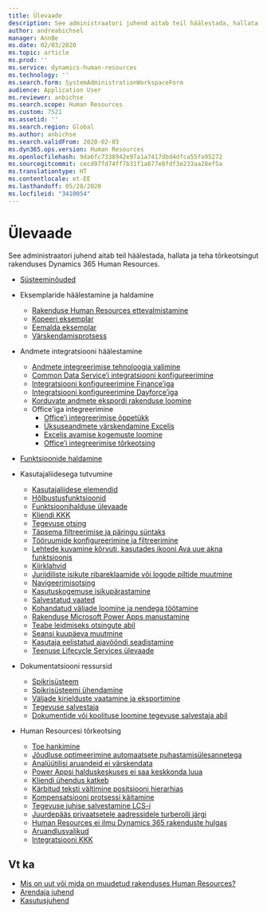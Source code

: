 ```yaml
---
title: Ülevaade
description: See administraatori juhend aitab teil häälestada, hallata ja teha tõrkeotsingut rakenduses Dynamics 365 Human Resources.
author: andreabichsel
manager: AnnBe
ms.date: 02/03/2020
ms.topic: article
ms.prod: ''
ms.service: dynamics-human-resources
ms.technology: ''
ms.search.form: SystemAdministrationWorkspaceForm
audience: Application User
ms.reviewer: anbichse
ms.search.scope: Human Resources
ms.custom: 7521
ms.assetid: ''
ms.search.region: Global
ms.author: anbichse
ms.search.validFrom: 2020-02-03
ms.dyn365.ops.version: Human Resources
ms.openlocfilehash: 9da6fc7338942e97a1a7417dbd4dfca55fa95272
ms.sourcegitcommit: cecd97fd74ff7b31f1a677e8fdf3e233aa28ef5a
ms.translationtype: HT
ms.contentlocale: et-EE
ms.lasthandoff: 05/28/2020
ms.locfileid: "3410054"
---
```

# <a name="overview"></a>Ülevaade

See administraatori juhend aitab teil häälestada, hallata ja teha tõrkeotsingut rakenduses Dynamics 365 Human Resources.

- [Süsteeminõuded](hr-admin-system-requirements.md)

- Eksemplaride häälestamine ja haldamine
  - [Rakenduse Human Resources ettevalmistamine](hr-admin-setup-provision.md)
  - [Kopeeri eksemplar](hr-admin-setup-copy-instance.md)
  - [Eemalda eksemplar](hr-admin-setup-remove-instance.md)
  - [Värskendamisprotsess](hr-admin-setup-update-process.md)

- Andmete integratsiooni häälestamine
  - [Andmete integreerimise tehnoloogia valimine](hr-admin-integration-choose-technology.md)
  - [Common Data Service’i integratsiooni konfigureerimine](hr-admin-integration-common-data-service.md)
  - [Integratsiooni konfigureerimine Finance’iga](hr-admin-integration-finance.md)
  - [Integratsiooni konfigureerimine Dayforce’iga](hr-admin-integration-dayforce.md)
  - [Korduvate andmete ekspordi rakenduse loomine](hr-admin-integration-recurring-data-export.md)
  - Office'iga integreerimine
    - [Office’i integreerimise õppetükk](../dev-itpro/office-integration/office-integration-tutorial.md?toc=/dynamics365/unified-operations/talent/toc.json)
    - [Üksuseandmete värskendamine Excelis](../dev-itpro/office-integration/use-excel-add-in.md?toc=/dynamics365/unified-operations/talent/toc.json)
    - [Excelis avamise kogemuste loomine](../dev-itpro/office-integration/office-integration-edit-excel.md?toc=/dynamics365/unified-operations/talent/toc.json)
    - [Office’i integreerimise tõrkeotsing](../dev-itpro/office-integration/office-integration-troubleshooting.md?toc=/dynamics365/unified-operations/talent/toc.json)

- [Funktsioonide haldamine](hr-admin-manage-features.md)

- Kasutajaliidesega tutvumine
  - [Kasutajaliidese elemendid](../fin-ops-core/fin-ops/get-started/user-interface-elements.md?toc=/dynamics365/human-resources/toc.json)
  - [Hõlbustusfunktsioonid](../fin-ops-core/fin-ops/get-started/accessibility-features.md?toc=/dynamics365/human-resources/toc.json)
  - [Funktsioonihalduse ülevaade](../fin-ops-core/fin-ops/get-started/feature-management/feature-management-overview.md?toc=/dynamics365/human-resources/toc.json)
  - [Kliendi KKK](../fin-ops-core/fin-ops/get-started/client-faq.md?toc=/dynamics365/human-resources/toc.json)
  - [Tegevuse otsing](../fin-ops-core/fin-ops/get-started/action-search.md?toc=/dynamics365/human-resources/toc.json)
  - [Täpsema filtreerimise ja päringu süntaks](../fin-ops-core/fin-ops/get-started/advanced-filtering-query-options.md?toc=/dynamics365/human-resources/toc.json)
  - [Tööruumide konfigureerimine ja filtreerimine](../fin-ops-core/fin-ops/get-started/configure-filter-workspaces.md?toc=/dynamics365/financehuman-resources/toc.json)
  - [Lehtede kuvamine kõrvuti, kasutades ikooni Ava uue akna funktsioonis](../fin-ops-core/fin-ops/get-started/display-pages-side-by-side.md?toc=/dynamics365/human-resources/toc.json)
  - [Kiirklahvid](../fin-ops-core/fin-ops/get-started/shortcut-keys.md?toc=/dynamics365/human-resources/toc.json)
  - [Juriidiliste isikute ribareklaamide või logode piltide muutmine](../fin-ops-core/fin-ops/get-started/tasks/change-banner-or-logo.md?toc=/dynamics365/human-resources/toc.json)
  - [Navigeerimisotsing](../fin-ops-core/fin-ops/get-started/navigation-search.md?toc=/dynamics365/human-resources/toc.json)
  - [Kasutuskogemuse isikupärastamine](../fin-ops-core/fin-ops/get-started/personalize-user-experience.md?toc=/dynamics365/human-resources/toc.json)
  - [Salvestatud vaated](../fin-ops-core/fin-ops/get-started/saved-views.md?toc=/dynamics365/human-resources/toc.json)
  - [Kohandatud väljade loomine ja nendega töötamine](../fin-ops-core/fin-ops/get-started/user-defined-fields.md?toc=/dynamics365/human-resources/toc.json)
  - [Rakenduse Microsoft Power Apps manustamine](../fin-ops-core/fin-ops/get-started/embed-power-apps.md?toc=/dynamics365/human-resources/toc.json)
  - [Teabe leidmiseks otsingute abil](../fin-ops-core/fin-ops/get-started/use-lookups-to-find-information.md?toc=/dynamics365/human-resources/toc.json)
  - [Seansi kuupäeva muutmine](../fin-ops-core/fin-ops/organization-administration/tasks/change-date-session.md?toc=/dynamics365/human-resources/toc.json)
  - [Kasutaja eelistatud ajavööndi seadistamine](../fin-ops-core/fin-ops/organization-administration/tasks/set-users-preferred-time-zone.md?toc=/dynamics365/human-resources/toc.json)
  - [Teenuse Lifecycle Services ülevaade](../fin-ops-core/dev-itpro/lifecycle-services/lcs-works-lcs.md?toc=/dynamics365/human-resources/toc.json)

- Dokumentatsiooni ressursid
  - [Spikrisüsteem](../fin-ops-core/fin-ops/get-started/help-overview.md?toc=/dynamics365/human-resources/toc.json)
  - [Spikrisüsteemi ühendamine](../fin-ops-core/fin-ops/get-started/help-connect.md?toc=/dynamics365/human-resources/toc.json)
  - [Väljade kirjelduste vaatamine ja eksportimine](../fin-ops-core/fin-ops/get-started/view-export-field-descriptions.md?toc=/dynamics365/human-resources/toc.json)
  - [Tegevuse salvestaja](../fin-ops-core/dev-itpro/user-interface/task-recorder.md?toc=/dynamics365/human-resources/toc.json)
  - [Dokumentide või koolituse loomine tegevuse salvestaja abil](../fin-ops-core/dev-itpro/user-interface/task-recorder-training-docs.md?toc=/dynamics365/human-resources/toc.json)

- Human Resourcesi tõrkeotsing
  - [Toe hankimine](hr-admin-troubleshooting-support.md)
  - [Jõudluse optimeerimine automaatsete puhastamisülesannetega](hr-admin-troubleshooting-batch-history.md)
  - [Analüütilisi aruandeid ei värskendata](hr-admin-troubleshooting-analytic-reports.md)
  - [Power Appsi halduskeskuses ei saa keskkonda luua](hr-admin-troubleshooting-power-apps.md)
  - [Kliendi ühendus katkeb](hr-admin-troubleshooting-disconnect.md)
  - [Kärbitud teksti vältimine positsiooni hierarhias](hr-admin-troubleshooting-truncate.md)
  - [Kompensatsiooni protsessi käitamine](hr-admin-troubleshooting-compensation.md)
  - [Tegevuse juhise salvestamine LCS-i](hr-admin-troubleshooting-task-guide.md)
  - [Juurdepääs privaatsetele aadressidele turberolli järgi](hr-admin-troubleshooting-private-addresses.md)
  - [Human Resources ei ilmu Dynamics 365 rakenduste hulgas](hr-admin-troubleshooting-not-in-apps.md)
  - [Aruandlusvalikud](hr-admin-troubleshooting-reporting.md)
  - [Integratsiooni KKK](hr-admin-troubleshooting-integration.md)

## <a name="see-also"></a>Vt ka

- [Mis on uut või mida on muudetud rakenduses Human Resources?](hr-admin-whats-new.md)
- [Arendaja juhend](hr-developer-overview.md)
- [Kasutusjuhend](hr-hrpro-overview.md)